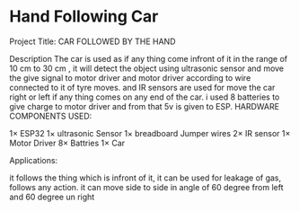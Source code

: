# Hand Following Car 
Project Title: CAR FOLLOWED BY THE HAND 

Description
The car is used as if any thing come infront of it in the range of 10 cm to 30 cm , it will detect the object using ultrasonic sensor and move the give signal to motor driver
and motor driver according to wire connected to it of tyre moves. and IR sensors are used for move the car right or left if any thing comes on any end of the car.
i used 8 batteries to give charge to motor driver and from that 5v is given to ESP. 
HARDWARE COMPONENTS USED:

1× ESP32
1× ultrasonic Sensor
1× breadboard
Jumper wires
2× IR sensor
1× Motor Driver 
8× Battries 
1× Car 

Applications:

it follows the thing which is infront of it, it can be used for leakage of gas, follows any action. it can move side to side in angle of 60 degree from left and 60 degree un right  
